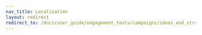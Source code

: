 ```yaml
---
nav_title: Localisation
layout: redirect
redirect_to: /docs/user_guide/engagement_tools/campaigns/ideas_and_strategies/localizing_a_campaign/#internationalize-campaigns
---
```

